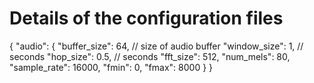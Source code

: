 
# Details of the configuration files
{
    "audio": {
        "buffer_size": 64, // size of audio buffer
        "window_size": 1, // seconds
        "hop_size": 0.5, // seconds 
        "fft_size": 512,
        "num_mels": 80,
        "sample_rate": 16000,
        "fmin": 0,
        "fmax": 8000
    }
}